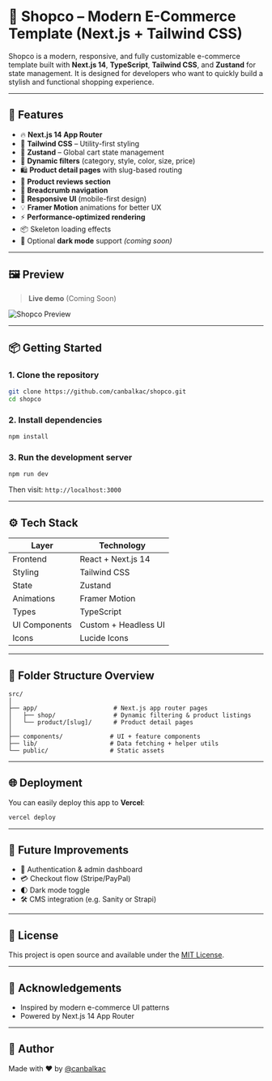 # 🛒 Shopco – Modern E-Commerce Template (Next.js + Tailwind CSS)

Shopco is a modern, responsive, and fully customizable e-commerce template built with **Next.js 14**, **TypeScript**, **Tailwind CSS**, and **Zustand** for state management. It is designed for developers who want to quickly build a stylish and functional shopping experience.

---

## 🚀 Features

- 🔥 **Next.js 14 App Router**
- 💅 **Tailwind CSS** – Utility-first styling
- 🧠 **Zustand** – Global cart state management
- 🧩 **Dynamic filters** (category, style, color, size, price)
- 🛍️ **Product detail pages** with slug-based routing
- 💬 **Product reviews section**
- 🧭 **Breadcrumb navigation**
- 📱 **Responsive UI** (mobile-first design)
- 💡 **Framer Motion** animations for better UX
- ⚡ **Performance-optimized rendering**
- 📦 Skeleton loading effects
- 🌙 Optional **dark mode** support *(coming soon)*

---

## 🖼️ Preview

> **Live demo** (Coming Soon)

![Shopco Preview](./public/preview.png)

---

## 📦 Getting Started

### 1. Clone the repository

```bash
git clone https://github.com/canbalkac/shopco.git
cd shopco
```

### 2. Install dependencies

```bash
npm install
```

### 3. Run the development server

```bash
npm run dev
```

Then visit: `http://localhost:3000`

---

## ⚙️ Tech Stack

| Layer         | Technology           |
|---------------|----------------------|
| Frontend      | React + Next.js 14   |
| Styling       | Tailwind CSS         |
| State         | Zustand              |
| Animations    | Framer Motion        |
| Types         | TypeScript           |
| UI Components | Custom + Headless UI |
| Icons         | Lucide Icons         |

---

## 📁 Folder Structure Overview

```
src/
│
├── app/                     # Next.js app router pages
│   ├── shop/                # Dynamic filtering & product listings
│   └── product/[slug]/      # Product detail pages
│
├── components/             # UI + feature components
├── lib/                    # Data fetching + helper utils
└── public/                 # Static assets
```

---

## 🌐 Deployment

You can easily deploy this app to **Vercel**:

```bash
vercel deploy
```

---

## 📌 Future Improvements

- 🔐 Authentication & admin dashboard
- 💳 Checkout flow (Stripe/PayPal)
- 🌓 Dark mode toggle
- 🛠️ CMS integration (e.g. Sanity or Strapi)

---

## 📄 License

This project is open source and available under the [MIT License](LICENSE).

---

## 🙌 Acknowledgements

- Inspired by modern e-commerce UI patterns
- Powered by Next.js 14 App Router

---

## 👤 Author

Made with ❤️ by [@canbalkac](https://github.com/canbalkac)